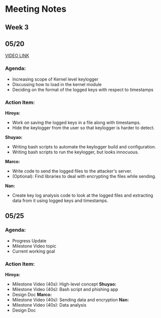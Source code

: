 ﻿
# Meeting Notes
## Week 3 
## 05/20

[VIDEO LINK]()

### Agenda:
- Increasing scope of Kernel level keylogger
- Discussing how to load in the kernel module
- Deciding on the format of the logged keys with respect to timestamps

### Action Item:
**Hiroya:**
- Work on saving the logged keys in a file along with timestamps.
- Hide the keylogger from the user so that keylogger is harder to detect.

**Shuyao:**
- Writing bash scripts to automate the keylogger build and configuration.
- Writing bash scripts to run the keylogger, but looks innocuous.

**Marco:**
- Write code to send the logged files to the attacker's server.
- (Optional): Find libraries to deal with encrypting the files while sending.

**Nan:**
- Create key log analysis code to look at the logged files and extracting data from it using logged keys and timestamps.

## 05/25
### Agenda:
- Progress Update
- Milestone Video topic
- Current working goal

### Action Item:
**Hiroya:**
- Milestone Video (40s): High-level concept
**Shuyao:**
- Milestone Video (40s): Bash script and phishing app
- Design Doc
**Marco:**
- Milestone Video (40s): Sending data and encryption
**Nan:**
- Milestone Video (40s): Data analysis
- Design Doc

